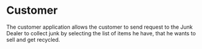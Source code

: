 # Customer
The customer application allows the customer to send request to the Junk Dealer to collect junk by selecting the list of items he have, that he wants to sell and get recycled.

